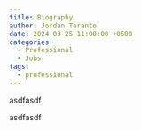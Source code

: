 ```yaml
---
title: Biography
author: Jordan Taranto
date: 2024-03-25 11:00:00 +0600
categories:
  - Professional
  - Jobs
tags:
  - professional
---
```

asdfasdf

asdfasdf
